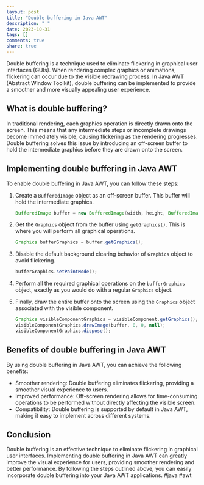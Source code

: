 ```yaml
---
layout: post
title: "Double buffering in Java AWT"
description: " "
date: 2023-10-31
tags: []
comments: true
share: true
---
```


Double buffering is a technique used to eliminate flickering in graphical user interfaces (GUIs). When rendering complex graphics or animations, flickering can occur due to the visible redrawing process. In Java AWT (Abstract Window Toolkit), double buffering can be implemented to provide a smoother and more visually appealing user experience.

## What is double buffering?

In traditional rendering, each graphics operation is directly drawn onto the screen. This means that any intermediate steps or incomplete drawings become immediately visible, causing flickering as the rendering progresses. Double buffering solves this issue by introducing an off-screen buffer to hold the intermediate graphics before they are drawn onto the screen. 

## Implementing double buffering in Java AWT

To enable double buffering in Java AWT, you can follow these steps:

1. Create a `BufferedImage` object as an off-screen buffer. This buffer will hold the intermediate graphics.
   ```java
   BufferedImage buffer = new BufferedImage(width, height, BufferedImage.TYPE_INT_RGB);
   ```

2. Get the `Graphics` object from the buffer using `getGraphics()`. This is where you will perform all graphical operations.
   ```java
   Graphics bufferGraphics = buffer.getGraphics();
   ```

3. Disable the default background clearing behavior of `Graphics` object to avoid flickering.
   ```java
   bufferGraphics.setPaintMode();
   ```

4. Perform all the required graphical operations on the `bufferGraphics` object, exactly as you would do with a regular `Graphics` object.

5. Finally, draw the entire buffer onto the screen using the `Graphics` object associated with the visible component.
   ```java
   Graphics visibleComponentGraphics = visibleComponent.getGraphics();
   visibleComponentGraphics.drawImage(buffer, 0, 0, null);
   visibleComponentGraphics.dispose();
   ```

## Benefits of double buffering in Java AWT

By using double buffering in Java AWT, you can achieve the following benefits:

- Smoother rendering: Double buffering eliminates flickering, providing a smoother visual experience to users.
- Improved performance: Off-screen rendering allows for time-consuming operations to be performed without directly affecting the visible screen.
- Compatibility: Double buffering is supported by default in Java AWT, making it easy to implement across different systems.

## Conclusion

Double buffering is an effective technique to eliminate flickering in graphical user interfaces. Implementing double buffering in Java AWT can greatly improve the visual experience for users, providing smoother rendering and better performance. By following the steps outlined above, you can easily incorporate double buffering into your Java AWT applications. #java #awt